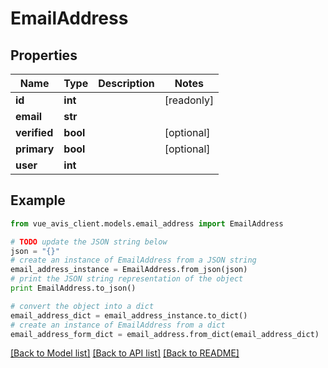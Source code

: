 # EmailAddress


## Properties

Name | Type | Description | Notes
------------ | ------------- | ------------- | -------------
**id** | **int** |  | [readonly]
**email** | **str** |  |
**verified** | **bool** |  | [optional]
**primary** | **bool** |  | [optional]
**user** | **int** |  |

## Example

```python
from vue_avis_client.models.email_address import EmailAddress

# TODO update the JSON string below
json = "{}"
# create an instance of EmailAddress from a JSON string
email_address_instance = EmailAddress.from_json(json)
# print the JSON string representation of the object
print EmailAddress.to_json()

# convert the object into a dict
email_address_dict = email_address_instance.to_dict()
# create an instance of EmailAddress from a dict
email_address_form_dict = email_address.from_dict(email_address_dict)
```
[[Back to Model list]](..#documentation-for-models) [[Back to API list]](..#documentation-for-api-endpoints) [[Back to README]](..)
